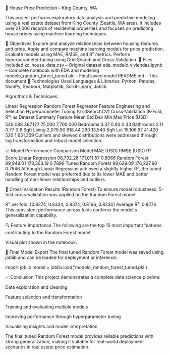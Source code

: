 🏡 House Price Prediction – King County, WA

This project performs exploratory data analysis and predictive modeling using a real estate dataset from King County (Seattle, WA area). It includes over 21,000 records of residential properties and focuses on predicting house prices using machine learning techniques.

🎯 Objectives
Explore and analyze relationships between housing features and price.
Apply and compare machine learning models for price prediction.
Evaluate models using MAE, RMSE, and R² metrics.
Perform hyperparameter tuning using Grid Search and Cross-Validation.
📁 Files Included
kc_house_data.csv – Original dataset
eda_modelo_viviendas.ipynb – Complete notebook with EDA and modeling
modelo_random_forest_tuned.pkl – Final saved model
README.md – This document
🧰 Technologies Used
Languages & Libraries:
Python, Pandas, NumPy, Seaborn, Matplotlib, Scikit-Learn, Joblib

Algorithms & Techniques:

Linear Regression
Random Forest Regressor
Feature Engineering and Selection
Hyperparameter Tuning (GridSearchCV)
Cross-Validation (K-Fold, R²)
📊 Dataset Summary
Feature	Mean	Std Dev	Min	Max
Price (USD)	540,088	367,127	75,000	7,700,000
Bedrooms	3.37	0.93	0	33
Bathrooms	2.11	0.77	0	8
Sqft Living	2,079.90	918.44	290	13,540
Sqft Lot	15,106.97	41,420	520	1,651,359
Outliers and skewed distributions were addressed through log transformation and robust model selection.

📈 Model Performance Comparison
Model	MAE (USD)	RMSE (USD)	R² Score
Linear Regression	98,792.26	171,011.57	0.8066
Random Forest	89,949.01	178,363.19	0.7896
Tuned Random Forest	89,629.09	176,227.90	0.7946
Although Linear Regression achieved a slightly higher R², the tuned Random Forest model was preferred due to its lower MAE and better handling of non-linear relationships and outliers.

🔁 Cross-Validation Results (Random Forest)
To ensure model robustness, 5-fold cross-validation was applied on the Random Forest model:

R² per fold: [0.8274, 0.8334, 0.8374, 0.8166, 0.8230]
Average R²: 0.8276
This consistent performance across folds confirms the model's generalization capability.

🔍 Feature Importance
The following are the top 15 most important features contributing to the Random Forest model:

Visual plot shown in the notebook.

💾 Final Model Export
The final tuned Random Forest model was saved using joblib and can be loaded for deployment or inference:

import joblib
model = joblib.load('modelo_random_forest_tuned.pkl')


✅ Conclusion
This project demonstrates a complete data science pipeline:

Data exploration and cleaning

Feature selection and transformation

Training and evaluating multiple models

Improving performance through hyperparameter tuning

Visualizing insights and model interpretation

The final tuned Random Forest model provides reliable predictions with strong generalization, making it suitable for real-world deployment scenarios in real estate price estimation.
